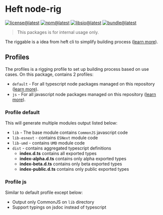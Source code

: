 # Heft node-rig

[![license@latest][img:license@latest]][link:license@latest]
[![npm@latest][img:npm@latest]][link:npm@latest]
[![libsio@latest][img:libsio@latest]][link:libsio@latest]
[![bundle@latest][img:bundle@latest]][link:bundle@latest]

> This packages is for internal usage only.

The riggable is a idea from heft cli to simplify building process
([learn more][link:heft-rigging]).

## Profiles

The profiles is a rigging profile to set up building process based on use cases.
On this package, contains 2 profiles:

- `default` - For all typescript node packages managed on this repository ([learn more](#profile-default)).
- `js` - For all javascript node packages managed on this repository ([learn more](#profile-js)).

### Profile default

This will generate multiple modules output listed below:

- `lib` - The base module contains `CommonJS` javascript code
- `lib-esnext` - contains `ESNext` module code
- `lib-umd` - contains `UMD` module code
- `dist` - contains aggregated typescript definitions
  - **index.d.ts** contains all exported types
  - **index-alpha.d.ts** contains only alpha exported types
  - **index-beta.d.ts** contains only beta exported types
  - **index-public.d.ts** contains only public exported types

### Profile js

Similar to default profile except below:

- Output only CommonJS on `lib` directory
- Support typings on jsdoc instead of typescript

<!-- LINKS SECTION -->

[img:license@latest]: https://img.shields.io/npm/l/%40kcinternals%2Fheft-node-rig?style=flat-square
[link:license@latest]: ../../LICENSE

[img:npm@latest]: https://img.shields.io/npm/v/@kcinternals/heft-node-rig/latest?style=flat-square
[link:npm@latest]: https://www.npmjs.com/package/@kcinternals/heft-node-rig/v/latest

[img:libsio@latest]: https://img.shields.io/librariesio/release/npm/@kcinternals/heft-node-rig?style=flat-square
[link:libsio@latest]: https://libraries.io/npm/@kcinternals%2Fheft-node-rig

[img:bundle@latest]: https://img.shields.io/bundlephobia/min/@kcinternals/heft-node-rig/latest?style=flat-square&label=size
[link:bundle@latest]: https://bundlephobia.com/result?p=@kcinternals/heft-node-rig@latest

[link:heft-rigging]: https://heft.rushstack.io/pages/intro/rig_packages/
